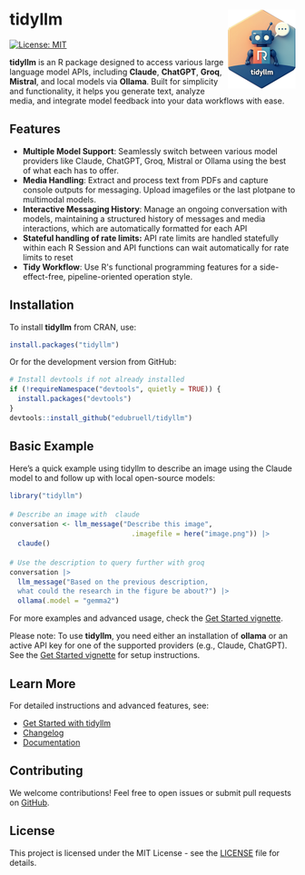 # tidyllm <a href="https://edubruell.github.io/tidyllm/"><img src="man/figures/logo.png" align="right" height="139" alt="tidyllm website" /></a>

[![License: MIT](https://img.shields.io/badge/License-MIT-yellow.svg)](https://opensource.org/licenses/MIT)

**tidyllm** is an R package designed to access various large language model APIs, including **Claude**, **ChatGPT**, **Groq**, **Mistral**, and local models via **Ollama**. Built for simplicity and functionality, it helps you generate text, analyze media, and integrate model feedback into your data workflows with ease.

## Features

- **Multiple Model Support**: Seamlessly switch between various model providers like Claude, ChatGPT, Groq, Mistral or Ollama using the best of what each has to offer.
- **Media Handling**: Extract and process text from PDFs and capture console outputs for messaging. Upload imagefiles or the last plotpane to multimodal models.
- **Interactive Messaging History**: Manage an ongoing conversation with models, maintaining a structured history of messages and media interactions, which are automatically formatted for each API
- **Stateful handling of rate limits:** API rate limits are handled statefully within each R Session and API functions can wait automatically for rate limits to reset
- **Tidy Workflow**: Use R's functional programming features for a side-effect-free, pipeline-oriented operation style.

## Installation

To install **tidyllm** from CRAN, use:

```r
install.packages("tidyllm")
```

Or for the development version from GitHub:
```r
# Install devtools if not already installed
if (!requireNamespace("devtools", quietly = TRUE)) {
  install.packages("devtools")
}
devtools::install_github("edubruell/tidyllm")
```

## Basic Example

Here’s a quick  example using tidyllm to describe an image using the Claude model 
to and follow up with local open-source models:

```R
library("tidyllm")

# Describe an image with  claude
conversation <- llm_message("Describe this image", 
                              .imagefile = here("image.png")) |>
  claude()

# Use the description to query further with groq
conversation |>
  llm_message("Based on the previous description,
  what could the research in the figure be about?") |>
  ollama(.model = "gemma2")
```

For more examples and advanced usage, check the [Get Started vignette](https://edubruell.github.io/tidyllm/articles/Get-Started.html).

Please note: To use **tidyllm**, you need either an installation of **ollama** or an active API key for one of the supported providers (e.g., Claude, ChatGPT). See the [Get Started vignette](https://edubruell.github.io/tidyllm/articles/Get-Started.html) for setup instructions.

## Learn More

For detailed instructions and advanced features, see:
- [Get Started with tidyllm](https://edubruell.github.io/tidyllm/articles/Get-Started.html)
- [Changelog](https://edubruell.github.io/tidyllm/news/)
- [Documentation](https://edubruell.github.io/tidyllm/)

## Contributing

We welcome contributions! Feel free to open issues or submit pull requests on [GitHub](https://github.com/edubruell/tidyllm).

## License

This project is licensed under the MIT License - see the [LICENSE](https://opensource.org/licenses/MIT) file for details.

